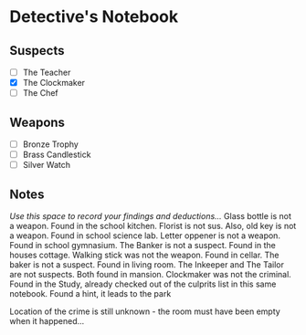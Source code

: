 # Detective's Notebook

## Suspects
- [ ] The Teacher
- [X] The Clockmaker
- [ ] The Chef

## Weapons
- [ ] Bronze Trophy
- [ ] Brass Candlestick
- [ ] Silver Watch

## Notes
*Use this space to record your findings and deductions...* 
Glass bottle is not a weapon. Found in the school kitchen. 
Florist is not sus. Also, old key is not a weapon. Found in school science lab. 
Letter oppener is not a weapon. Found in school gymnasium. 
The Banker is not a suspect. Found in the houses cottage. 
Walking stick was not the weapon. Found in cellar. 
The baker is not a suspect. Found in living room. 
The Inkeeper and The Tailor are not suspects. Both found in mansion. 
Clockmaker was not the criminal. Found in the Study, already checked out of the culprits list in this same notebook. Found a hint, it leads to the park

Location of the crime is still unknown - the room must have been empty when it happened...
